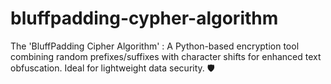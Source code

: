 # bluffpadding-cypher-algorithm
The 'BluffPadding Cipher Algorithm' :  A Python-based encryption tool combining random prefixes/suffixes with character shifts for enhanced text obfuscation. Ideal for lightweight data security. 🛡️
